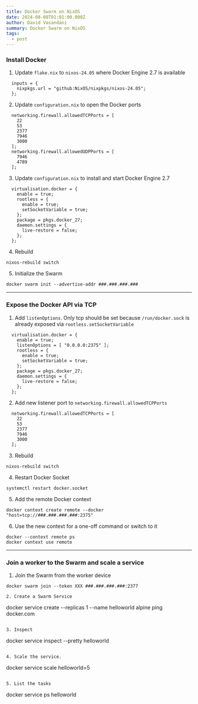 ```yaml
---
title: Docker Swarm on NixOS
date: 2024-08-08T01:01:00.000Z
author: David Vasandani
summary: Docker Swarm on NixOS
tags:
  - post
---
```

### Install Docker

1. Update `flake.nix` to `nixos-24.05` where Docker Engine 2.7 is available
```
  inputs = {
    nixpkgs.url = "github:NixOS/nixpkgs/nixos-24.05";
  };
```

2. Update `configuration.nix` to open the Docker ports
```
  networking.firewall.allowedTCPPorts = [
    22
    53
    2377
    7946
    3000
  ];
  networking.firewall.allowedUDPPorts = [
    7946
    4789
  ];
```

3. Update `configuration.nix` to install and start Docker Engine 2.7
```
  virtualisation.docker = {
    enable = true;
    rootless = {
      enable = true;
      setSocketVariable = true;
    };
    package = pkgs.docker_27;
    daemon.settings = {
      live-restore = false;
    };
  };
```

4. Rebuild
```
nixos-rebuild switch
```

5. Initialize the Swarm
```
docker swarm init --advertise-addr ###.###.###.###
```

---

### Expose the Docker API via TCP

1. Add `listenOptions`. Only tcp should be set because `/run/docker.sock` is already exposed via `rootless.setSocketVariable`

```
  virtualisation.docker = {
    enable = true;
    listenOptions = [ "0.0.0.0:2375" ];
    rootless = {
      enable = true;
      setSocketVariable = true;
    };
    package = pkgs.docker_27;
    daemon.settings = {
      live-restore = false;
    };
  };
```

2. Add new listener port to `networking.firewall.allowedTCPPorts`
```
  networking.firewall.allowedTCPPorts = [
    22
    53
    2377
    7946
    3000
  ];
```

3. Rebuild
```
nixos-rebuild switch
```

4. Restart Docker Socket
```
systemctl restart docker.socket
```

5. Add the remote Docker context
```
docker context create remote --docker "host=tcp://###.###.###.###:2375"
```

6. Use the new context for a one-off command or switch to it 
```
docker --context remote ps
docker context use remote
```

---

### Join a worker to the Swarm and scale a service

1. Join the Swarm from the worker device 
```
docker swarm join --token XXX ###.###.###.###:2377

2. Create a Swarm Service
```
docker service create --replicas 1 --name helloworld alpine ping docker.com
```

3. Inspect
```
docker service inspect --pretty helloworld
```

4. Scale the service. 
```
docker service scale helloworld=5
```

5. List the tasks
```
docker service ps helloworld
```
